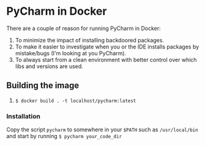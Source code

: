PyCharm in Docker
=================

There are a couple of reason for running PyCharm in Docker:
1) To minimize the impact of installing backdoored packages.
2) To make it easier to investigate when you or the IDE installs packages by mistake/bugs (I'm looking at you PyCharm).
3) To always start from a clean environment with better control over which libs and versions are used.

Building the image
-------------------------

1. `$ docker build . -t localhost/pycharm:latest`

### Installation 
Copy the script `pycharm` to somewhere in your `$PATH` such as `/usr/local/bin` and start by running `$ pycharm your_code_dir`
